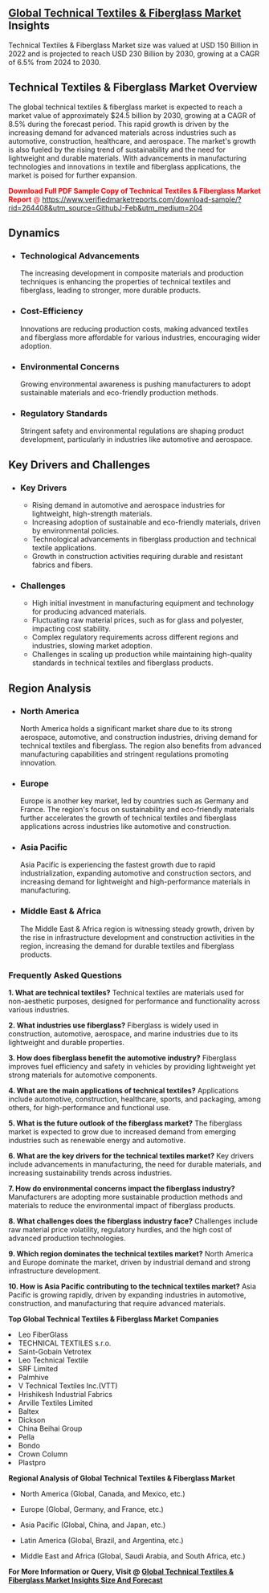 <h2><a href="https://www.verifiedmarketreports.com/download-sample/?rid=264408&amp;utm_source=GithubJ&amp;utm_medium=204" target="_blank">Global Technical Textiles & Fiberglass Market</a> Insights</h2><p>Technical Textiles & Fiberglass Market size was valued at USD 150 Billion in 2022 and is projected to reach USD 230 Billion by 2030, growing at a CAGR of 6.5% from 2024 to 2030.</p><p> <h2>Technical Textiles & Fiberglass Market Overview</h2> <p>The global technical textiles & fiberglass market is expected to reach a market value of approximately $24.5 billion by 2030, growing at a CAGR of 8.5% during the forecast period. This rapid growth is driven by the increasing demand for advanced materials across industries such as automotive, construction, healthcare, and aerospace. The market's growth is also fueled by the rising trend of sustainability and the need for lightweight and durable materials. With advancements in manufacturing technologies and innovations in textile and fiberglass applications, the market is poised for further expansion.</p> <p><p><span class=""><span style="color: #ff0000;"><strong>Download Full PDF Sample Copy of Technical Textiles & Fiberglass Market Report</strong> @ </span><a href="https://www.verifiedmarketreports.com/download-sample/?rid=264408&amp;utm_source=GithubJ-Feb&amp;utm_medium=204" target="_blank">https://www.verifiedmarketreports.com/download-sample/?rid=264408&amp;utm_source=GithubJ-Feb&amp;utm_medium=204</a></span></p></p> <h2>Dynamics</h2> <ul> <li><h3>Technological Advancements</h3> The increasing development in composite materials and production techniques is enhancing the properties of technical textiles and fiberglass, leading to stronger, more durable products.</li> <li><h3>Cost-Efficiency</h3> Innovations are reducing production costs, making advanced textiles and fiberglass more affordable for various industries, encouraging wider adoption.</li> <li><h3>Environmental Concerns</h3> Growing environmental awareness is pushing manufacturers to adopt sustainable materials and eco-friendly production methods.</li> <li><h3>Regulatory Standards</h3> Stringent safety and environmental regulations are shaping product development, particularly in industries like automotive and aerospace.</li> </ul> <h2>Key Drivers and Challenges</h2> <ul> <li><h3>Key Drivers</h3> <ul> <li>Rising demand in automotive and aerospace industries for lightweight, high-strength materials.</li> <li>Increasing adoption of sustainable and eco-friendly materials, driven by environmental policies.</li> <li>Technological advancements in fiberglass production and technical textile applications.</li> <li>Growth in construction activities requiring durable and resistant fabrics and fibers.</li> </ul> </li> <li><h3>Challenges</h3> <ul> <li>High initial investment in manufacturing equipment and technology for producing advanced materials.</li> <li>Fluctuating raw material prices, such as for glass and polyester, impacting cost stability.</li> <li>Complex regulatory requirements across different regions and industries, slowing market adoption.</li> <li>Challenges in scaling up production while maintaining high-quality standards in technical textiles and fiberglass products.</li> </ul> </li> </ul> <h2>Region Analysis</h2> <ul> <li><h3>North America</h3> North America holds a significant market share due to its strong aerospace, automotive, and construction industries, driving demand for technical textiles and fiberglass. The region also benefits from advanced manufacturing capabilities and stringent regulations promoting innovation.</li> <li><h3>Europe</h3> Europe is another key market, led by countries such as Germany and France. The region's focus on sustainability and eco-friendly materials further accelerates the growth of technical textiles and fiberglass applications across industries like automotive and construction.</li> <li><h3>Asia Pacific</h3> Asia Pacific is experiencing the fastest growth due to rapid industrialization, expanding automotive and construction sectors, and increasing demand for lightweight and high-performance materials in manufacturing.</li> <li><h3>Middle East & Africa</h3> The Middle East & Africa region is witnessing steady growth, driven by the rise in infrastructure development and construction activities in the region, increasing the demand for durable textiles and fiberglass products.</li> </ul> <h3>Frequently Asked Questions</h3> <p><strong>1. What are technical textiles?</strong> Technical textiles are materials used for non-aesthetic purposes, designed for performance and functionality across various industries.</p> <p><strong>2. What industries use fiberglass?</strong> Fiberglass is widely used in construction, automotive, aerospace, and marine industries due to its lightweight and durable properties.</p> <p><strong>3. How does fiberglass benefit the automotive industry?</strong> Fiberglass improves fuel efficiency and safety in vehicles by providing lightweight yet strong materials for automotive components.</p> <p><strong>4. What are the main applications of technical textiles?</strong> Applications include automotive, construction, healthcare, sports, and packaging, among others, for high-performance and functional use.</p> <p><strong>5. What is the future outlook of the fiberglass market?</strong> The fiberglass market is expected to grow due to increased demand from emerging industries such as renewable energy and automotive.</p> <p><strong>6. What are the key drivers for the technical textiles market?</strong> Key drivers include advancements in manufacturing, the need for durable materials, and increasing sustainability trends across industries.</p> <p><strong>7. How do environmental concerns impact the fiberglass industry?</strong> Manufacturers are adopting more sustainable production methods and materials to reduce the environmental impact of fiberglass products.</p> <p><strong>8. What challenges does the fiberglass industry face?</strong> Challenges include raw material price volatility, regulatory hurdles, and the high cost of advanced production technologies.</p> <p><strong>9. Which region dominates the technical textiles market?</strong> North America and Europe dominate the market, driven by industrial demand and strong infrastructure development.</p> <p><strong>10. How is Asia Pacific contributing to the technical textiles market?</strong> Asia Pacific is growing rapidly, driven by expanding industries in automotive, construction, and manufacturing that require advanced materials.</p> </p><p><strong>Top Global Technical Textiles & Fiberglass Market Companies</strong></p><div data-test-id=""><p><li>Leo FiberGlass</li><li> TECHNICAL TEXTILES s.r.o.</li><li> Saint-Gobain Vetrotex</li><li> Leo Technical Textile</li><li> SRF Limited</li><li> Palmhive</li><li> V Technical Textiles Inc.(VTT)</li><li> Hrishikesh Industrial Fabrics</li><li> Arville Textiles Limited</li><li> Baltex</li><li> Dickson</li><li> China Beihai Group</li><li> Pella</li><li> Bondo</li><li> Crown Column</li><li> Plastpro</li></p><div><strong>Regional Analysis of&nbsp;Global Technical Textiles & Fiberglass Market</strong></div><ul><li dir="ltr"><p dir="ltr">North America&nbsp;(Global, Canada, and Mexico, etc.)</p></li><li dir="ltr"><p dir="ltr">Europe (Global, Germany, and France, etc.)</p></li><li dir="ltr"><p dir="ltr">Asia Pacific&nbsp;(Global, China, and Japan, etc.)</p></li><li dir="ltr"><p dir="ltr">Latin America&nbsp;(Global, Brazil, and Argentina, etc.)</p></li><li dir="ltr">Middle East and Africa&nbsp;(Global, Saudi Arabia, and South Africa, etc.)</li></ul><p><strong>For More Information or Query, Visit @&nbsp;</strong><strong><a href="https://www.verifiedmarketreports.com/product/technical-textiles-fiberglass-market/?utm_source=GithubJ&amp;utm_medium=204" target="_blank">Global Technical Textiles & Fiberglass Market Insights Size And Forecast</a></strong></p></div>
